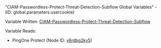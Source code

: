 "CIAM-Passwordless-Protect-Threat-Detection-Subflow Global Variables" - (ID: global.parameters.usercookie)

Variable Written:
[CIAM-Passwordless-Protect-Threat-Detection-Subflow](../index.md#Variables)

Variable Reads:
* PingOne Protect (Node ID: [y6rdbg2ky5](../nodes/y6rdbg2ky5.md))
